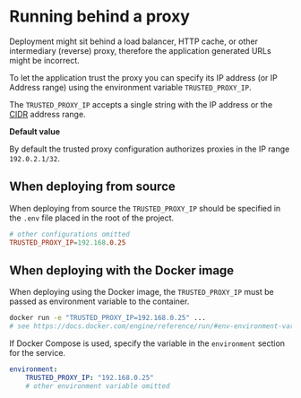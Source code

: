 # Running behind a proxy

Deployment might sit behind a load balancer, HTTP cache, or other intermediary (reverse) proxy, therefore the application generated URLs might be incorrect.

To let the application trust the proxy you can specify its IP address (or IP Address range) using the environment variable `TRUSTED_PROXY_IP`.

The `TRUSTED_PROXY_IP` accepts a single string with the IP address or the [CIDR](https://github.com/fideloper/TrustedProxy#do-you-even-cidr-brah) address range.

**Default value**

By default the trusted proxy configuration authorizes proxies in the IP range `192.0.2.1/32`.


## When deploying from source

When deploying from source the `TRUSTED_PROXY_IP` should be specified in the `.env` file placed in the root of the project.

```conf
# other configurations omitted
TRUSTED_PROXY_IP=192.168.0.25
```

## When deploying with the Docker image

When deploying using the Docker image, the `TRUSTED_PROXY_IP` must be passed as environment variable to the container.

```bash
docker run -e "TRUSTED_PROXY_IP=192.168.0.25" ...
# see https://docs.docker.com/engine/reference/run/#env-environment-variables
```

If Docker Compose is used, specify the variable in the `environment` section for the service.

```yaml
environment:
    TRUSTED_PROXY_IP: "192.168.0.25"
    # other environment variable omitted
```
